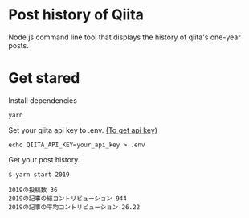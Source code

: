 # Post history of Qiita
Node.js command line tool that displays the history of qiita's one-year posts.

# Get stared

Install dependencies

```
yarn
```

Set your qiita api key to .env.
[(To get api key)](https://qiita.com/api/v2/docs#%E8%AA%8D%E8%A8%BC%E8%AA%8D%E5%8F%AF)
```
echo QIITA_API_KEY=your_api_key > .env
```

Get your post history.

```
$ yarn start 2019

2019の投稿数 36
2019の記事の総コントリビューション 944
2019の記事の平均コントリビューション 26.22
```
